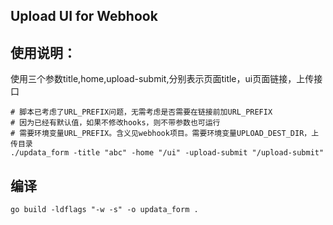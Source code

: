 ## Upload UI for Webhook

## 使用说明：
使用三个参数title,home,upload-submit,分别表示页面title，ui页面链接，上传接口
```shell
# 脚本已考虑了URL_PREFIX问题，无需考虑是否需要在链接前加URL_PREFIX
# 因为已经有默认值，如果不修改hooks，则不带参数也可运行
# 需要环境变量URL_PREFIX。含义见webhook项目。需要环境变量UPLOAD_DEST_DIR，上传目录
./updata_form -title "abc" -home "/ui" -upload-submit "/upload-submit"
```

## 编译
```shell
go build -ldflags "-w -s" -o updata_form .
```
